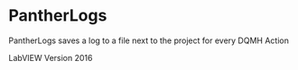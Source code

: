 # PantherLogs
PantherLogs saves a log to a file next to the project for every DQMH Action

LabVIEW Version 2016
